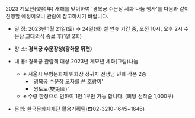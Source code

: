 2023 계묘년(癸卯年) 새해를 맞이하여 '경복궁 수문장 세화 나눔 행사'를 다음과 같이 진행할 예정이오니 관람에 참고하시기 바랍니다.

- 일 정: 2023년 1월 21일(토) → 24일(화) 설 연휴 기간 중, 오전 10시, 오후 2시 수문장 교대의식 종료 후(1일 2회)
- 장 소: **경복궁 수문장청(광화문 뒤편)**

- 내 용: 경복궁 관람객 대상 2023년 계묘년 세화(그림)나눔
  - ※ 서울시 무형문화재 민화장 정귀자 선생님 민화 작품 2종
    - '경복궁 수문장 모자를 쓴 호랑이'
    - '쌍토도(雙兎圖)'
  - ※ 수량 한정으로 인하여 1인 1부만 가능 합니다. (회당 선착순 1,000부)

- 문의: 한국문화재재단 활용기획팀(☎02-3210-1645~1646)